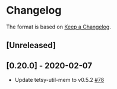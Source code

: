 # Changelog

The format is based on [Keep a Changelog].

[Keep a Changelog]: http://keepachangelog.com/en/1.0.0/

## [Unreleased]

## [0.20.0] - 2020-02-07
- Update tetsy-util-mem to v0.5.2 [#78](https://github.com/tetcoin/trie/pull/78)
